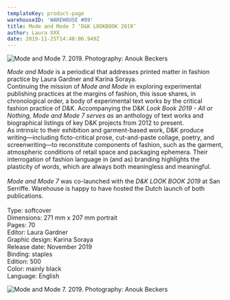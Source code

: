 ```yaml
---
templateKey: product-page
warehouseID: 'WAREHOUSE #89'
title: Mode and Mode 7 ‘D&K LOOKBOOK 2019’
author: Laura XXX
date: 2019-11-25T14:48:06.949Z
---
```

![Mode and Mode 7. 2019. Photography: Anouk Beckers ](/img/03_d-k_mode-mode_photo_anoukbeckers.jpg "Mode and Mode 7. 2019. Photography: Anouk Beckers ")

*Mode and Mode* is a periodical that addresses printed matter in fashion practice by Laura Gardner and Karina Soraya.\
Continuing the mission of *Mode and Mode* in exploring experimental publishing practices at the margins of fashion, this issue shares, in chronological order, a body of experimental text works by the critical fashion practice of D&K. Accompanying the D&K *Look Book 2019 - All or Nothing, Mode and Mode 7 serves as* an anthology of text works and biographical listings of key D&K projects from 2012 to present. \
As intrinsic to their exhibition and garment-based work, D&K produce writing—including ficto-critical prose, cut-and-paste collage, poetry, and screenwriting—to reconstitute components of fashion, such as the garment, atmospheric conditions of retail space and packaging ephemera. Their interrogation of fashion language in (and as) branding highlights the plasticity of words, which are always both meaningless and meaningful.\
\
*Mode and Mode 7* was co-launched with the *D&K LOOK BOOK 2019* at San Serriffe. Warehouse is happy to have hosted the Dutch launch of both publications.\
\
Type: softcover\
Dimensions: 271 mm x 207 mm portrait\
Pages: 70\
Editor: Laura Gardner\
Graphic design: Karina Soraya\
Release date: November 2019\
Binding: staples\
Edition: 500\
Color: mainly black\
Language: English

![Mode and Mode 7. 2019. Photography: Anouk Beckers ](/img/02_d-k_mode-mode_photo_anoukbeckers.jpg "Mode and Mode 7. 2019. Photography: Anouk Beckers ")